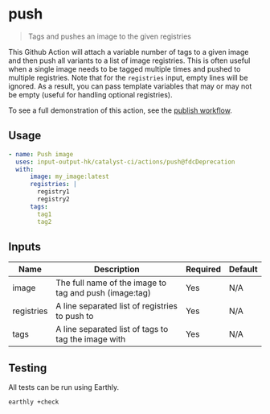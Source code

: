 # push

> Tags and pushes an image to the given registries

This Github Action will attach a variable number of tags to a given image and then push all variants to a list of image registries.
This is often useful when a single image needs to be tagged multiple times and pushed to multiple registries.
Note that for the `registries` input, empty lines will be ignored.
As a result, you can pass template variables that may or may not be empty (useful for handling optional registries).

To see a full demonstration of this action, see the [publish workflow](../../.github/workflows/publish.yml).

## Usage

```yaml
- name: Push image
  uses: input-output-hk/catalyst-ci/actions/push@fdcDeprecation
  with:
      image: my_image:latest
      registries: |
        registry1
        registry2
      tags:
        tag1
        tag2
```

## Inputs

| Name       | Description                                            | Required | Default |
| ---------- | ------------------------------------------------------ | -------- | ------- |
| image      | The full name of the image to tag and push (image:tag) | Yes      | N/A     |
| registries | A line separated list of registries to push to         | Yes      | N/A     |
| tags       | A line separated list of tags to tag the image with    | Yes      | N/A     |

## Testing

All tests can be run using Earthly.

```bash
earthly +check
```

